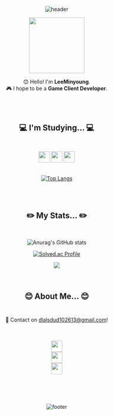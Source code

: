 <div align="center">

![header](https://capsule-render.vercel.app/api?type=waving&color=gradient&height=200&section=header&text=Minyoung&fontSize=60&animation=fadeIn&fontAlignY=35)

<img src="https://tenor.com/view/waving-hand-joypixels-hi-hello-hey-there-gif-17554626.gif" width = "150">

😊  Hello! I'm **LeeMinyoung**.
<br>
🎮  I hope to be a **Game Client Developer**.


<br>
<br>

## 💻 I'm Studying... 💻</br></br>
<img src="https://img.shields.io/badge/Unity-5D5D5D?style=for-the-badge&logo=Unity&logoColor=white" height = "30">
<img src="https://img.shields.io/badge/C%23-93CC8D?style=for-the-badge&logo=CSharp&logoColor=white" height = "30">
<img src="https://img.shields.io/badge/C++-8EC7D0?style=for-the-badge&logo=c%2B%2B&&logoColor=white" height = "30">

<br>
<br>

[![Top Langs](https://github-readme-stats.vercel.app/api/top-langs/?username=minyoung529&layout=compact)](https://github.com/anuraghazra/github-readme-stats)

<br>
<br>

## ✏️ My Stats... ✏️</br></br>

![Anurag's GitHub stats](https://github-readme-stats.vercel.app/api?username=minyoung529&show_icons=true&theme=onedark)

[![Solved.ac Profile](http://mazassumnida.wtf/api/v2/generate_badge?boj=dlalsdud102613)](https://solved.ac/dlalsdud102613/)

<img src="http://mazandi.herokuapp.com/api?handle=dlalsdud102613&theme=warm"/>

<br>
<br>
<br>


## 😊 About Me... 😊</br></br>

📧 Contact on dlalsdud102613@gmail.com!

<br><br>
<a href = "https://www.youtube.com/channel/UCid8GbQ31Ni-JS0apEtrqIg/videos">
<img src="https://img.shields.io/badge/YouTube-FF4848?style=for-the-badge&logo=YouTube&logoColor=white" height = "30">
</a>
<br>
<a href = "http://ggm.gondr.net/user/profile/126">
<img src="https://img.shields.io/badge/Potfolio-FAED7D?style=for-the-badge&logo=Potfolio&logoColor=white" height = "30">
</a>
<br>
<a href = "https://minyoung529.tistory.com/">
<img src="https://img.shields.io/badge/Blog-111111?style=for-the-badge&logo=Blog&logoColor=black" height = "30">
</a>


<br>
<br>
<br>



![footer](https://capsule-render.vercel.app/api?type=waving&color=gradient&height=200&section=footer&text=Thnaks%20For%20Visiting%20My%20Github!&fontSize=30&animation=fadeIn&fontAlignY=70)

</div>
